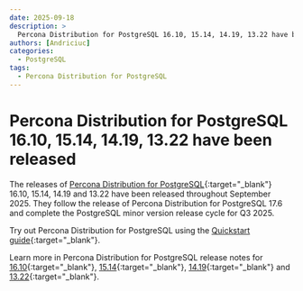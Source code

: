 ```yaml
---
date: 2025-09-18
description: >
  Percona Distribution for PostgreSQL 16.10, 15.14, 14.19, 13.22 have been released.
authors: [Andriciuc]
categories:
  - PostgreSQL
tags:
  - Percona Distribution for PostgreSQL
---
```


# Percona Distribution for PostgreSQL 16.10, 15.14, 14.19, 13.22 have been released

<!-- more -->

The releases of [Percona Distribution for PostgreSQL](https://docs.percona.com/postgresql/16/index.html){:target="_blank"} 16.10, 15.14, 14.19 and 13.22 have been released throughout September 2025. They follow the release of Percona Distribution for PostgreSQL 17.6 and complete the PostgreSQL minor version release cycle for Q3 2025.

Try out Percona Distribution for PostgreSQL using the [Quickstart guide](https://docs.percona.com/postgresql/17/installing.html){:target="_blank"}.

Learn more in Percona Distribution for PostgreSQL release notes for [16.10](https://docs.percona.com/postgresql/16/release-notes-v16.10.html){:target="_blank"}, [15.14](https://docs.percona.com/postgresql/15/release-notes-v15.14.html){:target="_blank"}, [14.19](https://docs.percona.com/postgresql/14/release-notes-v14.19.html){:target="_blank"} and [13.22](https://docs.percona.com/postgresql/13/release-notes-v13.22.html){:target="_blank"}.
